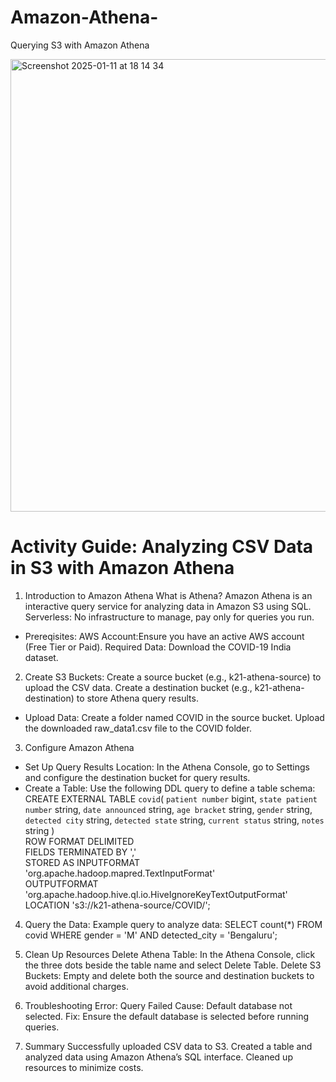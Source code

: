 # Amazon-Athena-
Querying S3 with Amazon Athena 


<img width="724" alt="Screenshot 2025-01-11 at 18 14 34" src="https://github.com/user-attachments/assets/af031bed-8588-45d2-b664-4ad0deeee452" />


# Activity Guide: Analyzing CSV Data in S3 with Amazon Athena

1. Introduction to Amazon Athena
What is Athena?
Amazon Athena is an interactive query service for analyzing data in Amazon S3 using SQL.
Serverless: No infrastructure to manage, pay only for queries you run.

- Prereqisites:
AWS Account:Ensure you have an active AWS account (Free Tier or Paid).
Required Data:
Download the COVID-19 India dataset.

2. Create S3 Buckets:
Create a source bucket (e.g., k21-athena-source) to upload the CSV data.
Create a destination bucket (e.g., k21-athena-destination) to store Athena query results.
- Upload Data:
Create a folder named COVID in the source bucket.
Upload the downloaded raw_data1.csv file to the COVID folder.

3. Configure Amazon Athena
- Set Up Query Results Location:
In the Athena Console, go to Settings and configure the destination bucket for query results.
- Create a Table:
Use the following DDL query to define a table schema:
CREATE EXTERNAL TABLE `covid`(
  `patient number` bigint,
  `state patient number` string,
  `date announced` string,
  `age bracket` string,
  `gender` string,
  `detected city` string,
  `detected state` string,
  `current status` string,
  `notes` string
)  
ROW FORMAT DELIMITED  
FIELDS TERMINATED BY ','  
STORED AS INPUTFORMAT  
  'org.apache.hadoop.mapred.TextInputFormat'  
OUTPUTFORMAT  
  'org.apache.hadoop.hive.ql.io.HiveIgnoreKeyTextOutputFormat'  
LOCATION 's3://k21-athena-source/COVID/';

4. Query the Data:
Example query to analyze data:
SELECT count(*) FROM covid WHERE gender = 'M' AND detected_city = 'Bengaluru';

5. Clean Up Resources
Delete Athena Table:
In the Athena Console, click the three dots beside the table name and select Delete Table.
Delete S3 Buckets:
Empty and delete both the source and destination buckets to avoid additional charges.

6. Troubleshooting
Error: Query Failed
Cause: Default database not selected.
Fix: Ensure the default database is selected before running queries.

7. Summary
Successfully uploaded CSV data to S3.
Created a table and analyzed data using Amazon Athena’s SQL interface.
Cleaned up resources to minimize costs.
